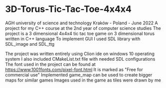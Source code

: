 # 3D-Torus-Tic-Tac-Toe-4x4x4
AGH university of science and technology Kraków - Poland - June 2022
A project for my C++ course at the 2nd year of computer science studies
The project is a 3 dimensional 4x4x4 tic tac toe game on 3 dimensional torus written in C++ language
To implement GUI I used SDL library with SDL_image and SDL_ttg

The project was written entirely using Clion ide on windows 10 operating system
I also included CMakeList.txt file with needed SDL configurations
The font used in the project can be found at https://www.1001fonts.com/pixel-font.html 
It is marked as "Free for commercial use"
Implemented game_map can be used to create bigger maps for similar games 
Images used in the game as tiles were drawn by me
